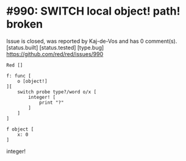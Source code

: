 
#990: SWITCH local object! path! broken
================================================================================
Issue is closed, was reported by Kaj-de-Vos and has 0 comment(s).
[status.built] [status.tested] [type.bug]
<https://github.com/red/red/issues/990>

```
Red []

f: func [
    o [object!]
][
    switch probe type?/word o/x [
        integer! [
            print "?"
        ]
    ]
]

f object [
    x: 0
]
```

integer!




